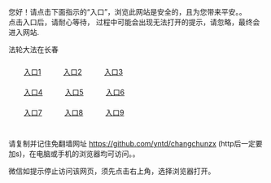 您好！请点击下面指示的“入口”，浏览此网站是安全的，且为您带来平安。。 <br/>
点击入口后，请耐心等待， 过程中可能会出现无法打开的提示，请忽略，最终会进入网站. </br>

法轮大法在长春<br/>
<div style="padding:10px"><a style="margin:20px" target="_blank" href="https://d15jni5ki6bwex.cloudfront.net/2Qpsp?fxjqmpt" id="ccLink1" rel="nofollow">入口1</a> <a target="_blank" style="margin:20px" href="https://d1mj5fkgaptn4k.cloudfront.net/2Qpsp?loxjbkxn" id="ccLink2" rel="nofollow">入口2</a> <a style="margin:20px" target="_blank" href="https://d1l0p3iq4df9ww.cloudfront.net/2Qpsp?uvyambwn" id="ccLink3" rel="nofollow">入口3</a></div>

<div style="padding:10px" ><a style="margin:20px" target="_blank" href="https://d15jni5ki6bwex.cloudfront.net/2Qpsp?fxjqmpt" id="ccLink4" rel="nofollow">入口4</a> <a style="margin:20px" href="https://d1mj5fkgaptn4k.cloudfront.net/2Qpsp?loxjbkxn" target="_blank" id="ccLink5" rel="nofollow">入口5</a> <a style="margin:20px" href="https://d1l0p3iq4df9ww.cloudfront.net/2Qpsp?uvyambwn" target="_blank" id="ccLink6" rel="nofollow">入口6</a></div>

<div style="padding:10px"><a style="margin:20px" target="_blank" href="https://d15jni5ki6bwex.cloudfront.net/2Qpsp?fxjqmpt" id="ccLink7" rel="nofollow">入口7</a> <a style="margin:20px" href="https://d1mj5fkgaptn4k.cloudfront.net/2Qpsp?loxjbkxn" target="_blank" id="ccLink8" rel="nofollow">入口8</a> <a style="margin:20px" target="_blank" href="https://d1l0p3iq4df9ww.cloudfront.net/2Qpsp?uvyambwn" id="ccLink9" rel="nofollow">入口9</a></div>

<br/>



请复制并记住免翻墙网址 https://github.com/yntd/changchunzx (http后一定要加s)，在电脑或手机的浏览器均可访问。。<br/>

微信如提示停止访问该网页，须先点击右上角，选择浏览器打开。
